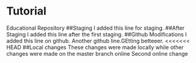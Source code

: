 # Tutorial
Educational Repository
##Staging
I added this line for staging.
##After Staging
I added this line after the first staging.
##Github Modifications
I added this line on github.
Another github line.GEtting betteeer.
<<<<<<< HEAD
##Local changes
These changes were made locally while other changes were made on the master branch online
Second online change
